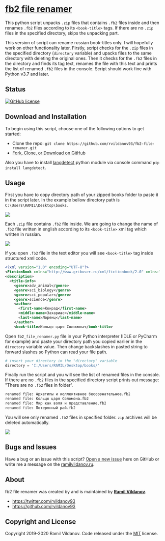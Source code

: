 # [fb2 file renamer](https://rvildanov93.github.io/fb2-file-renamer/)

This python script unpacks `.zip` files that contains `.fb2` files inside and then renames `.fb2` files according to its `<book-title>` tags. If there are no `.zip` files in the specified directory, skips the unpacking part.

This version of script can rename russian book-titles only. I will hopefully work on other functionality later.
Firstly, script checks for the `.zip` files in the specified directory (`directory` variable) and upacks files to the same directory with deleting the original ones.
Then it checks for the `.fb2` files in the directory and finds its tag text, renames the file with this text and prints the list of renamed `.fb2` files in the console.
Script should work fine with Python v3.7 and later.

## Status

[![GitHub license](https://img.shields.io/badge/license-MIT-blue.svg)](https://raw.githubusercontent.com/rvildanov93/fb2-file-renamer/master/LICENSE)

## Download and Installation

To begin using this script, choose one of the following options to get started:

- Clone the repo: `git clone https://github.com/rvildanov93/fb2-file-renamer.git`
- [Fork, Clone, or Download on GitHub](https://github.com/rvildanov93/fb2-file-renamer.git)

Also you have to install [langdetect](https://pypi.org/project/langdetect/) python module via console command `pip install langdetect`.

## Usage
First you have to copy directory path of your zipped books folder to paste it in the script later. In the example bellow directory path is `C:\Users\RAMIL\Desktop\books`.

<img src ="https://raw.githubusercontent.com/rvildanov93/fb2-file-renamer/master/img/zipped_folder_.png">

Each `.zip` file contains `.fb2` file inside. We are going to change the name of `.fb2` file written in english according to its `<book-title>` xml tag which written in russian.

<img src ="https://raw.githubusercontent.com/rvildanov93/fb2-file-renamer/master/img/fb2_example_.png">

If you open `.fb2` file in the text editor you will see `<book-title>` tag inside structured xml code.

```xml
<?xml version="1.0" encoding="UTF-8"?>
<FictionBook xmlns="http://www.gribuser.ru/xml/fictionbook/2.0" xmlns:l="http://www.w3.org/1999/xlink">
<description>
  <title-info>
    <genre>adv_animal</genre>
    <genre>sci_biology</genre>
    <genre>sci_popular</genre>
    <genre>science</genre>
    <author>
      <first-name>Конрад</first-name>
      <middle-name>Захариас</middle-name>
      <last-name>Лоренц</last-name>
    </author>
    <book-title>Кольцо царя Соломона</book-title>
```

Open `fb2_file_renamer.py` file in your Python interpreter (IDLE or PyCharm for example) and paste your directory path you copied earlier in the `directory` variable value. Then change backslashes in pasted string to forward slashes so Python can read your file path.

```python
# insert your directory in the "directory" variable
directory = 'C:/Users/RAMIL/Desktop/books/'
```

Finally run the script and you will see the list of renamed files in the console. If there are no `.fb2` files in the specified directory script prints out message: "There are no `.fb2` files in folder".

```sh
renamed file: Архетипы и коллективное бессознательное.fb2
renamed file: Кольцо царя Соломона.fb2
renamed file: Мир как воля и представление.fb2
renamed file: Потерянный рай.fb2
```

You will see only renamed `.fb2` files in specified folder. `zip` archives will be deleted automatically.

<img src ="https://raw.githubusercontent.com/rvildanov93/fb2-file-renamer/master/img/final_result_.png">

## Bugs and Issues

Have a bug or an issue with this script? [Open a new issue](https://github.com/rvildanov93/fb2-file-renamer/issues) here on GitHub or write me a message on the [ramilvildanov.ru](https://ramilvildanov.ru).

## About

fb2 file renamer was created by and is maintained by **[Ramil Vildanov](https://ramilvildanov.ru/)**.

- <https://twitter.com/rvildanov93>
- <https://github.com/rvildanov93>

## Copyright and License

Copyright 2019-2020 Ramil Vildanov. Code released under the [MIT](https://raw.githubusercontent.com/rvildanov93/fb2-file-renamer/master/LICENSE) license.

